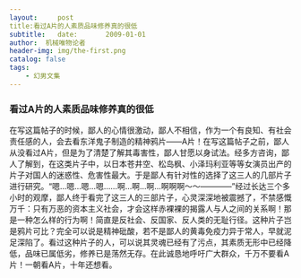 ```yaml
---
layout:     post
title:看过A片的人素质品味修养真的很低
subtitle:   date:       2009-01-01
author:  机械唯物论者
header-img: img/the-first.png
catalog: false
tags:
    - 幻男文集
---
```

### 看过A片的人素质品味修养真的很低
在写这篇帖子的时候，鄙人的心情很激动，鄙人不相信，作为一个有良知、有社会责任感的人，会去看东洋鬼子制造的精神鸦片——A片！在写这篇帖子之前，鄙人从没看过A片，但是为了清楚了解其毒害性，鄙人甘愿以身试法。经多方咨询，鄙人了解到，在这类片子中，以日本苍井空、松岛枫、小泽玛利亚等等女演员出产的片子对国人的迷惑性、危害性最大。于是鄙人有针对性的选择了这三人的几部片子进行研究。“嗯…嗯…嗯…嗯……啊…啊…啊…啊啊啊～～————”经过长达三个多小时的观摩，鄙人终于看完了这三人的三部片子，心灵深深地被震撼了，不禁感慨万千：只有万恶的资本主义社会，才会这样赤裸裸的揭露人与人之间的关系啊！那是一种怎么样的行为啊！简直是反社会、反国家、反人类的无耻行径。这种片子岂是鸦片可比？完全可以说是精神砒酸，若不是鄙人的黄毒免疫力异于常人，早就泥足深陷了。看过这种片子的人，可以说其灵魂已经有了污点，其素质无形中已经降低，品味已属低劣，修养已是荡然无存。在此诚恳地呼吁广大群众，千万不要看A片！一朝看A片，十年还想看。